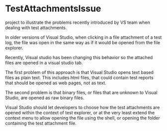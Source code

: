 # TestAttachmentsIssue
project to illustrate the problems recently introduced by VS team when dealing with test attachments.

In older versions of Visual Studio, when clicking in a file attachment of a test log, the file was
open in the same way as if it would be opened from the file explorer.

Recently, Visual studio has been changing this behavior so the attached files are opened in a visual studio tab.

The first problem of this approach is that Visual Studio opens text based files as plain text.
This includes html files, that could contain test reports that should be opened as web pages, not as text.

The second problem is that binary files, or files that are unknown to Visual Studio, are opened as raw binary files.

Visual Studio should let developers to choose how the test attachments are opened within the context of test explorer, or at the very least extend
the context menu to allow opening the file using the shell, or opening the folder containing the test attachment file.
